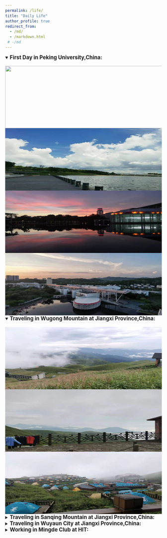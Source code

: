 ```yaml
---
permalink: /life/
title: "Daily Life"
author_profile: true
redirect_from: 
  - /md/
  - /markdown.html
 # -/md
---
```

<details open>
<summary><b><big>First Day in Peking University,China:</big></b></summary>
<br><img src='/images/pku0.jpg' align=center width=750px height=200px>
<br><img src='/images/pku2.jpg' align=center width=750px height=200px>
<br><img src='/images/pku3.jpg' align=center width=750px height=200px>
<br><img src='/images/pku1.jpg' align=center width=750px height=200px>
</details>

<details open>
<summary><b><big>Traveling in Wugong Mountain at Jiangxi Province,China:</big></b></summary>
<br> <img src='/images/wugongshang1.jpg' align=center width=750px height=200px> 
<br> <img src='/images/wugongshang2.jpg' align=center width=750px height=200px>
<br> <img src='/images/wugongshang3.jpg' align=center width=750px height=200px>
</details>

<details>
<summary><b><big>Traveling in Sanqing Mountain at Jiangxi Province,China:</big></b></summary>
<br><img src='/images/sanqingg8.jpg' align=center width=750px height=200px>
<br><img src='/images/sanqingg10.jpg' align=center width=750px height=200px>
<br> <img src='/images/sanqingg6.jpg' align=center width=750px height=200px>
<br> <img src='/images/sanqingg1.jpg' align=center width=750px height=200px>
<br> <img src='/images/sanqingg2.jpg' align=center width=750px height=200px>
<br> <img src='/images/sanqingg3.jpg' align=center width=750px height=200px>
</details>
  
<details>
<summary><b><big>Traveling in Wuyaun City at Jiangxi Province,China:</big></b></summary>
<br> <img src='/images/wuyuan1.jpg' align=center width=750px height=200px>
<br> <img src='/images/wuyuan3.jpg' align=center width=750px height=200px>
<br> <img src='/images/wuyuan2.jpg' align=center width=750px height=200px>
</details>

<details>
<summary><b><big>Working in Mingde Club at HIT:</big></b></summary>
<br> <img src='/images/mingde1.jpg' align=center width=750px height=200px>
<br> <img src='/images/mingde2.jpg' align=center width=750px height=200px>
<br> <img src='/images/mingde3.jpg' align=center width=750px height=200px>
</details>

<!--

## Locations of key files/directories

* Basic config options: _config.yml
* Top navigation bar config: _data/navigation.yml
* Single pages: _pages/
* Collections of pages are .md or .html files in:
  * _publications/
  * _portfolio/
  * _posts/
  * _teaching/
  * _talks/
* Footer: _includes/footer.html
* Static files (like PDFs): /files/
* Profile image (can set in _config.yml): images/profile.png

## Tips and hints

* Name a file ".md" to have it render in markdown, name it ".html" to render in HTML.
* Go to the [commit list](https://github.com/academicpages/academicpages.github.io/commits/master) (on your repo) to find the last version Github built with Jekyll. 
  * Green check: successful build
  * Orange circle: building
  * Red X: error
  * No icon: not built

## Resources
 * [Liquid syntax guide](https://shopify.github.io/liquid/tags/control-flow/)

## Markdown guide

### Header three

#### Header four

##### Header five

###### Header six

## Blockquotes

Single line blockquote:

> Quotes are cool.

## Tables

### Table 1

| Entry            | Item   |                                                              |
| --------         | ------ | ------------------------------------------------------------ |
| [John Doe](#)    | 2016   | Description of the item in the list                          |
| [Jane Doe](#)    | 2019   | Description of the item in the list                          |
| [Doe Doe](#)     | 2022   | Description of the item in the list                          |

### Table 2

| Header1 | Header2 | Header3 |
|:--------|:-------:|--------:|
| cell1   | cell2   | cell3   |
| cell4   | cell5   | cell6   |
|-----------------------------|
| cell1   | cell2   | cell3   |
| cell4   | cell5   | cell6   |
|=============================|
| Foot1   | Foot2   | Foot3   |

## Definition Lists

Definition List Title
:   Definition list division.

Startup
:   A startup company or startup is a company or temporary organization designed to search for a repeatable and scalable business model.

#dowork
:   Coined by Rob Dyrdek and his personal body guard Christopher "Big Black" Boykins, "Do Work" works as a self motivator, to motivating your friends.

Do It Live
:   I'll let Bill O'Reilly [explain](https://www.youtube.com/watch?v=O_HyZ5aW76c "We'll Do It Live") this one.

## Unordered Lists (Nested)

  * List item one 
      * List item one 
          * List item one
          * List item two
          * List item three
          * List item four
      * List item two
      * List item three
      * List item four
  * List item two
  * List item three
  * List item four

## Ordered List (Nested)

  1. List item one 
      1. List item one 
          1. List item one
          2. List item two
          3. List item three
          4. List item four
      2. List item two
      3. List item three
      4. List item four
  2. List item two
  3. List item three
  4. List item four

## Buttons

Make any link standout more when applying the `.btn` class.

## Notices

**Watch out!** You can also add notices by appending `{: .notice}` to a paragraph.
{: .notice}

## HTML Tags

### Address Tag

<address>
  1 Infinite Loop<br /> Cupertino, CA 95014<br /> United States
</address>

### Anchor Tag (aka. Link)

This is an example of a [link](http://github.com "Github").

### Abbreviation Tag

The abbreviation CSS stands for "Cascading Style Sheets".

*[CSS]: Cascading Style Sheets

### Cite Tag

"Code is poetry." ---<cite>Automattic</cite>

### Code Tag

You will learn later on in these tests that `word-wrap: break-word;` will be your best friend.

### Strike Tag

This tag will let you <strike>strikeout text</strike>.

### Emphasize Tag

The emphasize tag should _italicize_ text.

### Insert Tag

This tag should denote <ins>inserted</ins> text.

### Keyboard Tag

This scarcely known tag emulates <kbd>keyboard text</kbd>, which is usually styled like the `<code>` tag.

### Preformatted Tag

This tag styles large blocks of code.

<pre>
.post-title {
  margin: 0 0 5px;
  font-weight: bold;
  font-size: 38px;
  line-height: 1.2;
  and here's a line of some really, really, really, really long text, just to see how the PRE tag handles it and to find out how it overflows;
}
</pre>

### Quote Tag

<q>Developers, developers, developers&#8230;</q> &#8211;Steve Ballmer

### Strong Tag

This tag shows **bold text**.

### Subscript Tag

Getting our science styling on with H<sub>2</sub>O, which should push the "2" down.

### Superscript Tag

Still sticking with science and Isaac Newton's E = MC<sup>2</sup>, which should lift the 2 up.

### Variable Tag

This allows you to denote <var>variables</var>.

-->